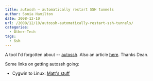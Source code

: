 ```yaml
---
title: autossh – automatically restart SSH tunnels
author: Sonia Hamilton
date: 2008-12-10
url: /2008/12/10/autossh-automatically-restart-ssh-tunnels/
categories:
  - Other-Tech
tags:
  - Ssh
---
```

A tool I'd forgotten about -- [autossh][1]. Also an article [here][2]. Thanks Dean.

<!--more-->

Some links on getting autossh going:

  * Cygwin to Linux: [Matt's stuff][3]

 [1]: http://www.harding.motd.ca/autossh/
 [2]: http://www.linux.com/feature/134133
 [3]: http://www.matthanger.net/2008/04/creating-persistent-ssh-tunnels-in.html
